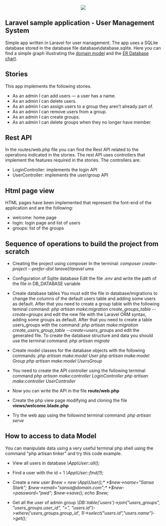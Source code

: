 <p align="center"><img src="https://laravel.com/assets/img/components/logo-laravel.svg"></p>


## Laravel sample application - User Management System

Simple app written in Laravel for user management. The app uses a SQLite database stored in the database file database\database.sqlite.
Here you can find a simple graph illustrating the [domain model](./resources/assets/other/UMS-Domain_model.png) and the [ER Database chart](./resources/assets/other/UMS-Domain_model.png).


## Stories

This app implements the following stories.
- As an admin I can add users — a user has a name.
- As an admin I can delete users.
- As an admin I can assign users to a group they aren’t already part of.
- As an admin I can remove users from a group.
- As an admin I can create groups.
- As an admin I can delete groups when they no longer have member

## Rest API

In the routes/web.php file you can find the Rest API related to the operations indicated in the stories.
The rest API uses controllers that implement the features required in the stories. 
The controllers are:
- LoginController: implements the login API
- UserController: implements the user/group API

## Html page view

HTML pages have been implemented that represent the font-end of the application and are the following:
- welcome: home page
- login: login page and list of users
- groups: list of the groups


## Sequence of operations to build the project from scratch

- Creating the project using composer
  In the terminal: *composer create-project --prefer-dist laravel/laravel ums*

- Configuration of Sqlite database
  Edit the file *.env* and write the path of the file in DB_DATABASE variable

- Create database tables
  You must edit the file in database/migrations to change the columns of the default users table and adding some users as default.
  After that you need to create a group table with the following teminal command: *php artisan make:migration create_groups_table --create=groups* and 
  edit the new file with the Laravel ORM syntax, adding some groups as default.
  After that you need to create a table users_groups with the command: *php artisan make:migration create_users_group_table --create=users_groups* and 
  edit the generated file.
  To create the database structure and data you should use the terminal command: *php artisan migrate*

- Create model classes for the database objects with the following commands:
  *php artisan make:model User*
  *php artisan make:model Group*
  *php artisan make:model UsersGroup*

- You need to create the API controller using the following terminal command
  *php artisan make:controller LoginController*
  *php artisan make:controller UserController*

- Now you can write the API in the file **route/web.php**

- Create the php view page modifying and cloning the file **views/welcome.blade.php**

- Try the web app using the followind terminal command: *php artisan serve*

## How to access to data Model 
You can manipulate data using a very useful terminal php shell using the command "php artisan tinker"
and try this code example.
- View all users in database
  *\App\User::all();*

- Find a user with the id = 1
  *\App\User::find(1);*

- Create a new user
  *$new = new \App\User();*
  *$new->name="Sansa Stark";*
  *$new->email="sansa@domain.com";*
  *$new->password="pwd";*
  *$new->save();*
  *echo $new;*

- Get all the user of admin group
  *\DB::table('users')->join("users_groups", "users_groups.user_id", "=", "users.id")->where('users_groups.group_id', 1)->select("users.id","users.name")->get();*


